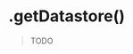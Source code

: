 # .getDatastore()
 
> TODO 



<docmeta name="displayName" value=".getDatastore()">
<docmeta name="pageType" value="method">
